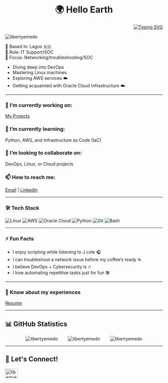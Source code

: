 <h1 align="center">🌍 Hello Earth</h1>

<p align="right">
  <a href="https://git.io/typing-svg">
    <img src="https://readme-typing-svg.herokuapp.com?font=Fira+Code&size=28&duration=6000&pause=200&color=35B7F1&width=550&height=45&lines=DevOps+Engineer+;+IT+Support+Officer+;+Tech+Enthusiast+;" alt="Typing SVG">
  </a>
</p>

<p align="left">
  <img src="https://komarev.com/ghpvc/?username=libertyemedo&label=Profile%20views&color=0e75b6&style=flat" alt="libertyemedo" />
</p>

📍 Based in: Lagos 🇳🇬  
💼 Role: IT Support/SOC  
🎯 Focus: Networking/troubleshooting/SOC 
- Diving deep into DevOps  
- Mastering Linux machines  
- Exploring AWS services ☁️  
- Getting acquainted with Oracle Cloud Infrastructure ☁️  

---

### 🔭 I’m currently working on:  
[My Projects](https://github.com/libertyemedo?tab=repositories)

### 🌱 I’m currently learning:  
Python, AWS, and Infrastructure as Code (IaC)

### 👯 I’m looking to collaborate on:  
DevOps, Linux, or Cloud projects

### 📫 How to reach me:  
[Email](mailto:libertyemedo@gmail.com) | [LinkedIn](https://linkedin.com/in/libertyemedo)

---

### 🛠️ Tech Stack

![Linux](https://img.shields.io/badge/Linux-FCC624?style=for-the-badge&logo=linux&logoColor=black)
![AWS](https://img.shields.io/badge/AWS-232F3E?style=for-the-badge&logo=amazonaws)
![Oracle Cloud](https://img.shields.io/badge/Oracle%20Cloud-F80000?style=for-the-badge&logo=oracle)
![Python](https://img.shields.io/badge/Python-3776AB?style=for-the-badge&logo=python&logoColor=white)
![Git](https://img.shields.io/badge/Git-F05032?style=for-the-badge&logo=git&logoColor=white)
![Bash](https://img.shields.io/badge/Bash-4EAA25?style=for-the-badge&logo=gnu-bash&logoColor=white)

---

### ⚡ Fun Facts

- I enjoy scripting while listening to J cole 🎧  
- I can troubleshoot a network issue before my coffee’s ready ☕  
- I believe DevOps + Cybersecurity is 🔥  
- I love automating repetitive tasks just for fun 🛠️  

---

### 📄 Know about my experiences  
[Resume](https://rb.gy/kzxip9)

---

## 📊 GitHub Statistics

<div style="display: flex; justify-content: center; align-items: center; gap: 2rem;">
  <img align="center" src="https://github-readme-stats.vercel.app/api/top-langs?username=libertyemedo&show_icons=true&theme=radical" alt="libertyemedo" />
  
  <img align="center" src="https://github-readme-stats.vercel.app/api?username=libertyemedo&show_icons=true&theme=radical" alt="libertyemedo" />
  
  <img align="center" src="https://github-readme-streak-stats.herokuapp.com/?user=libertyemedo&show_icons=true&theme=radical" alt="libertyemedo" />
</div>

---

## 🤝 Let's Connect!

<p align="left">
  <a href="https://linkedin.com/in/libertyemedo" target="blank">
    <img align="center" src="https://raw.githubusercontent.com/rahuldkjain/github-profile-readme-generator/master/src/images/icons/Social/linked-in-alt.svg" alt="libertyemedo" height="30" width="40" />
  </a>
</p>
